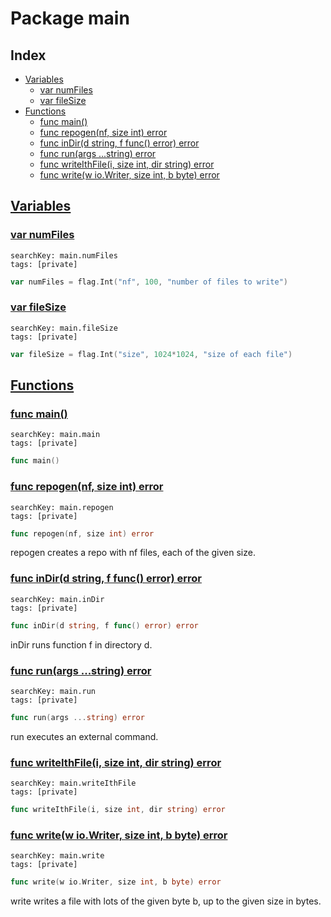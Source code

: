# Package main

## Index

* [Variables](#var)
    * [var numFiles](#numFiles)
    * [var fileSize](#fileSize)
* [Functions](#func)
    * [func main()](#main)
    * [func repogen(nf, size int) error](#repogen)
    * [func inDir(d string, f func() error) error](#inDir)
    * [func run(args ...string) error](#run)
    * [func writeIthFile(i, size int, dir string) error](#writeIthFile)
    * [func write(w io.Writer, size int, b byte) error](#write)


## <a id="var" href="#var">Variables</a>

### <a id="numFiles" href="#numFiles">var numFiles</a>

```
searchKey: main.numFiles
tags: [private]
```

```Go
var numFiles = flag.Int("nf", 100, "number of files to write")
```

### <a id="fileSize" href="#fileSize">var fileSize</a>

```
searchKey: main.fileSize
tags: [private]
```

```Go
var fileSize = flag.Int("size", 1024*1024, "size of each file")
```

## <a id="func" href="#func">Functions</a>

### <a id="main" href="#main">func main()</a>

```
searchKey: main.main
tags: [private]
```

```Go
func main()
```

### <a id="repogen" href="#repogen">func repogen(nf, size int) error</a>

```
searchKey: main.repogen
tags: [private]
```

```Go
func repogen(nf, size int) error
```

repogen creates a repo with nf files, each of the given size. 

### <a id="inDir" href="#inDir">func inDir(d string, f func() error) error</a>

```
searchKey: main.inDir
tags: [private]
```

```Go
func inDir(d string, f func() error) error
```

inDir runs function f in directory d. 

### <a id="run" href="#run">func run(args ...string) error</a>

```
searchKey: main.run
tags: [private]
```

```Go
func run(args ...string) error
```

run executes an external command. 

### <a id="writeIthFile" href="#writeIthFile">func writeIthFile(i, size int, dir string) error</a>

```
searchKey: main.writeIthFile
tags: [private]
```

```Go
func writeIthFile(i, size int, dir string) error
```

### <a id="write" href="#write">func write(w io.Writer, size int, b byte) error</a>

```
searchKey: main.write
tags: [private]
```

```Go
func write(w io.Writer, size int, b byte) error
```

write writes a file with lots of the given byte b, up to the given size in bytes. 

